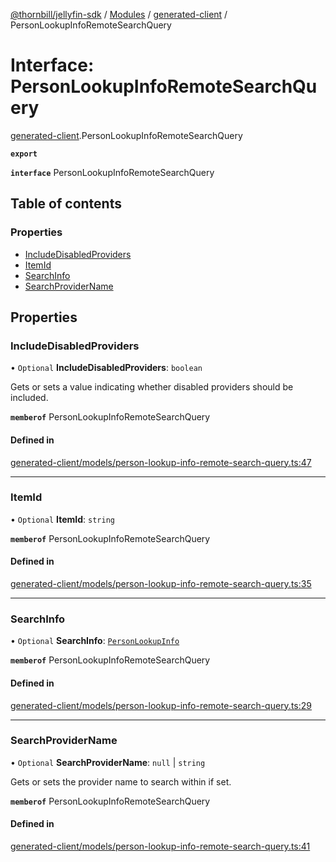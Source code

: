 [@thornbill/jellyfin-sdk](../README.md) / [Modules](../modules.md) / [generated-client](../modules/generated_client.md) / PersonLookupInfoRemoteSearchQuery

# Interface: PersonLookupInfoRemoteSearchQuery

[generated-client](../modules/generated_client.md).PersonLookupInfoRemoteSearchQuery

**`export`**

**`interface`** PersonLookupInfoRemoteSearchQuery

## Table of contents

### Properties

- [IncludeDisabledProviders](generated_client.PersonLookupInfoRemoteSearchQuery.md#includedisabledproviders)
- [ItemId](generated_client.PersonLookupInfoRemoteSearchQuery.md#itemid)
- [SearchInfo](generated_client.PersonLookupInfoRemoteSearchQuery.md#searchinfo)
- [SearchProviderName](generated_client.PersonLookupInfoRemoteSearchQuery.md#searchprovidername)

## Properties

### IncludeDisabledProviders

• `Optional` **IncludeDisabledProviders**: `boolean`

Gets or sets a value indicating whether disabled providers should be included.

**`memberof`** PersonLookupInfoRemoteSearchQuery

#### Defined in

[generated-client/models/person-lookup-info-remote-search-query.ts:47](https://github.com/thornbill/jellyfin-sdk-typescript/blob/3ae780a/src/generated-client/models/person-lookup-info-remote-search-query.ts#L47)

___

### ItemId

• `Optional` **ItemId**: `string`

**`memberof`** PersonLookupInfoRemoteSearchQuery

#### Defined in

[generated-client/models/person-lookup-info-remote-search-query.ts:35](https://github.com/thornbill/jellyfin-sdk-typescript/blob/3ae780a/src/generated-client/models/person-lookup-info-remote-search-query.ts#L35)

___

### SearchInfo

• `Optional` **SearchInfo**: [`PersonLookupInfo`](generated_client.PersonLookupInfo.md)

**`memberof`** PersonLookupInfoRemoteSearchQuery

#### Defined in

[generated-client/models/person-lookup-info-remote-search-query.ts:29](https://github.com/thornbill/jellyfin-sdk-typescript/blob/3ae780a/src/generated-client/models/person-lookup-info-remote-search-query.ts#L29)

___

### SearchProviderName

• `Optional` **SearchProviderName**: ``null`` \| `string`

Gets or sets the provider name to search within if set.

**`memberof`** PersonLookupInfoRemoteSearchQuery

#### Defined in

[generated-client/models/person-lookup-info-remote-search-query.ts:41](https://github.com/thornbill/jellyfin-sdk-typescript/blob/3ae780a/src/generated-client/models/person-lookup-info-remote-search-query.ts#L41)
